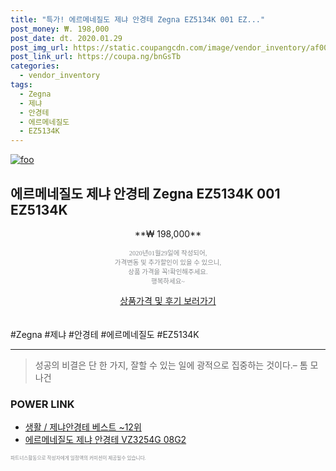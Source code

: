 ```yaml
--- 
title: "특가! 에르메네질도 제냐 안경테 Zegna EZ5134K 001 EZ..." 
post_money: ₩. 198,000 
post_date: dt. 2020.01.29 
post_img_url: https://static.coupangcdn.com/image/vendor_inventory/af00/1056aaf08274e634a5e41d3c7eb57d87431a3a4e4329ddf5e98f503c240e.jpg 
post_link_url: https://coupa.ng/bnGsTb 
categories: 
  - vendor_inventory 
tags: 
  - Zegna 
  - 제냐 
  - 안경테 
  - 에르메네질도 
  - EZ5134K 
--- 
```

[![foo](https://static.coupangcdn.com/image/vendor_inventory/af00/1056aaf08274e634a5e41d3c7eb57d87431a3a4e4329ddf5e98f503c240e.jpg)](https://coupa.ng/bnGsTb) 

## 에르메네질도 제냐 안경테 Zegna EZ5134K 001 EZ5134K 
<p style="text-align: center;">**₩ 198,000**</p> 
<p style="text-align: center;"><span style="color: #898c8f; font-family: Georgia,Times,serif; font-size: 0.75em;">2020년01월29일에 작성되어, <br>가격변동 및 추가할인이 있을 수 있으니,<br> 상품 가격을 꼭!확인해주세요.<br>행복하세요~</span> 
</p>	 
<div markdown="0" style="text-align: center;"><a href="https://coupa.ng/bnGsTb" class="btn btn--success">상품가격 및 후기 보러가기</a></div> 
<br><br> 
  #Zegna #제냐 #안경테 #에르메네질도 #EZ5134K 
<hr> 

> 성공의 비결은 단 한 가지, 잘할 수 있는 일에 광적으로 집중하는 것이다.–  톰 모나건 


### POWER LINK

* <a href="https://blog.naver.com/santokki14/221789407401" target="_blank">생활 / 제냐안경테 베스트 ~12위</a>
* <a href="https://blog.naver.com/fasyy4321/221790040437" target="_blank">에르메네질도 제냐 안경테 VZ3254G 08G2</a>

<span style="color: #898c8f; font-family: Georgia,Times,serif; font-size: 0.55em;">파트너스활동으로 작성자에게 일정액의 커미션이 제공될수 있습니다.</span> 
